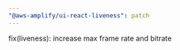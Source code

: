 ```yaml
---
"@aws-amplify/ui-react-liveness": patch
---
```


fix(liveness): increase max frame rate and bitrate
